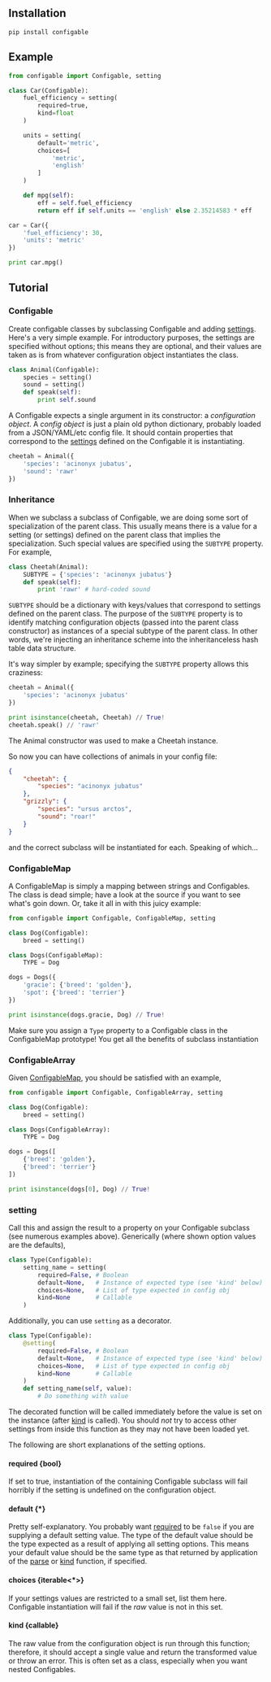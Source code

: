 ## Installation

```
pip install configable
```

## Example

```python
from configable import Configable, setting

class Car(Configable):
    fuel_efficiency = setting(
        required=true,
        kind=float
    )

    units = setting(
        default='metric',
        choices=[
            'metric',
            'english'
        ]
    )

    def mpg(self):
        eff = self.fuel_efficiency
        return eff if self.units == 'english' else 2.35214583 * eff

car = Car({
    'fuel_efficiency': 30,
    'units': 'metric'
})

print car.mpg()
```

## Tutorial

### Configable

Create configable classes by subclassing Configable and adding [settings](#setting).
Here's a very simple example. For introductory purposes,
the settings are specified without options; this means they are optional, and
their values are taken as is from whatever configuration object instantiates
the class.

```python
class Animal(Configable):
    species = setting()
    sound = setting()
    def speak(self):
        print self.sound
```

A Configable expects a single argument in its constructor: a *configuration object*.
A *config object* is just a plain old python dictionary, probably loaded from a
JSON/YAML/etc config file. It should contain properties that correspond to the 
[settings](#setting) defined on the Configable it is instantiating.

```python
cheetah = Animal({
    'species': 'acinonyx jubatus',
    'sound': 'rawr'
})
```

### Inheritance

When we subclass a subclass of Configable, we are doing some sort of
specialization of the parent class.
This usually means there is a value for a setting (or settings) defined on the
parent class that implies the specialization. Such special values are
specified using the `SUBTYPE` property. For example,

```python
class Cheetah(Animal):
    SUBTYPE = {'species': 'acinonyx jubatus'}
    def speak(self):
        print 'rawr' # hard-coded sound
```

`SUBTYPE` should be a dictionary
with keys/values that correspond to settings defined on the
parent class. The purpose of the `SUBTYPE` property is to
identify matching configuration objects (passed into the parent class
constructor) as instances of
a special subtype of the parent class. In other words, we're injecting an
inheritance scheme into the inheritanceless hash table data structure.

It's way simpler by example; specifying the `SUBTYPE` property allows this
craziness:

```python
cheetah = Animal({
    'species': 'acinonyx jubatus'
})

print isinstance(cheetah, Cheetah) // True!
cheetah.speak() // 'rawr'
```

The Animal constructor was used to make a Cheetah instance.

So now you can have collections of animals in your config file:

```json
{
    "cheetah": {
        "species": "acinonyx jubatus"
    },
    "grizzly": {
        "species": "ursus arctos",
        "sound": "roar!"
    }
}
```

and the correct subclass will be instantiated for each. Speaking of which...

### ConfigableMap

A ConfigableMap is simply a mapping between strings and Configables. The class is
dead simple; have a look at the source if you want to see what's goin down.
Or, take it all in with this juicy example:

```python
from configable import Configable, ConfigableMap, setting

class Dog(Configable):
    breed = setting()

class Dogs(ConfigableMap):
    TYPE = Dog

dogs = Dogs({
    'gracie': {'breed': 'golden'},
    'spot': {'breed': 'terrier'}
})

print isinstance(dogs.gracie, Dog) // True!
```

Make sure you assign a `Type` property to a Configable class in the
ConfigableMap prototype! You get all the benefits of subclass instantiation 

### ConfigableArray

Given [ConfigableMap](#configablemap), you should be satisfied with an example,

```python
from configable import Configable, ConfigableArray, setting

class Dog(Configable):
    breed = setting()

class Dogs(ConfigableArray):
    TYPE = Dog

dogs = Dogs([
    {'breed': 'golden'},
    {'breed': 'terrier'}
])

print isinstance(dogs[0], Dog) // True!
```


### setting

Call this and assign the result to a property on your Configable subclass
(see numerous examples above). Generically (where
shown option values are the defaults),

```python
class Type(Configable):
    setting_name = setting(
        required=False, # Boolean
        default=None,   # Instance of expected type (see 'kind' below)
        choices=None,   # List of type expected in config obj
        kind=None       # Callable
    )
```

Additionally, you can use `setting` as a decorator.

```python
class Type(Configable):
    @setting(
        required=False, # Boolean
        default=None,   # Instance of expected type (see 'kind' below)
        choices=None,   # List of type expected in config obj
        kind=None       # Callable
    )
    def setting_name(self, value):
        # Do something with value
```

The decorated function will be called immediately before the value is
set on the instance (after [kind](#kind-callable) is called).
You should *not* try to access other settings from inside this
function as they may not have been loaded yet.

The following are short explanations of the setting options.

#### required {bool}

If set to true, instantiation of the containing Configable subclass will fail
horribly if the setting is undefined on the configuration object.

#### default {\*}

Pretty self-explanatory. You probably want [required](#required) to be `false` if
you are supplying a default setting value. The type of the default value should be
the type expected as a result of applying all setting options. This means
your default value should be the same type as that returned by application of the
[parse](#parse-function) or [kind](#kind-function) function, if specified.

#### choices {iterable&lt;\*&gt;}

If your settings values are restricted to a small set, list them here. Configable
instantiation will fail if the *raw* value is not in this set.

#### kind {callable}

The raw value from the configuration object is run through this function; therefore,
it should accept a single value and return the transformed value or throw an
error. This is often set as a class, especially when you want nested Configables.
